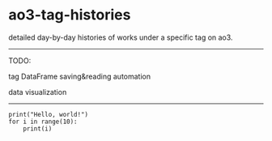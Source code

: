 # ao3-tag-histories
detailed day-by-day histories of works under a specific tag on ao3.

---

TODO:

tag DataFrame saving&reading automation

data visualization

---

```
print("Hello, world!")
for i in range(10):
    print(i)
```
